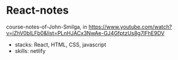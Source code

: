 # React-notes

course-notes-of-John-Smilga, in https://www.youtube.com/watch?v=iZhV0bILFb0&list=PLnHJACx3NwAe-GJ4GfptzUs8g7lFhE9DV

- stacks: React, HTML, CSS, javascript
- skills: netlify
